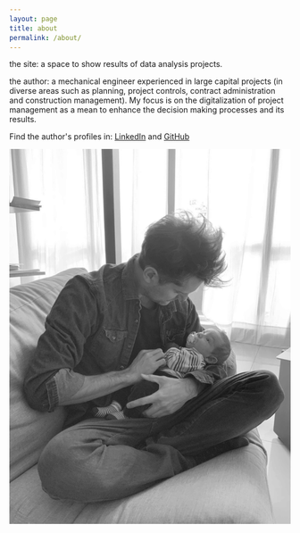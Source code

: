 ```yaml
---
layout: page
title: about
permalink: /about/
---
```


the site: a space to show results of data analysis projects.

the author:  a mechanical engineer experienced in large capital projects (in diverse areas such as planning, project controls, contract administration and construction management). My focus is on the digitalization of project management as a mean to enhance the decision making processes and its results.

Find the author's profiles in: [LinkedIn][linkedin-profile] and [GitHub][github-profile]

![](/assets/withmyson.jpg)







[linkedin-profile]: https://www.linkedin.com/in/facundo-bassi/

[github-profile]: https://github.com/facundobassi

